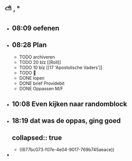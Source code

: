 ## ⛅ , °
- ## 08:09 oefenen
- ## 08:28 Plan
	- TODO archiveren
	- TODO 20 blz [[Roll]]
	- TODO 10 blz [[17 'Apostolische Vaders']]
	- TODO 🎹
	- DONE lopen
	- DONE brief Providebit
	- DONE Oppassen M/F
- ## 10:08 Even kijken naar  randomblock
- ## 18:19 dat was de oppas, ging goed
  collapsed:: true
	-
	- ((677bc073-f07e-4e04-9017-769b745aeace))
-